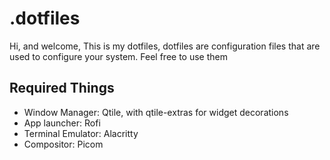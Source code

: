 # .dotfiles
Hi, and welcome, This is my dotfiles, dotfiles are configuration files that are used to configure your system. Feel free to use them

## Required Things
- Window Manager: Qtile, with qtile-extras for widget decorations
- App launcher: Rofi
- Terminal Emulator: Alacritty
- Compositor: Picom
